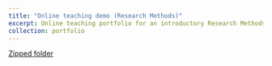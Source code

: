```yaml
---
title: "Online teaching demo (Research Methods)"
excerpt: Online teaching portfolio for an introductory Research Methods class, developed through semester-long Designing for Online Teaching Success workshop.
collection: portfolio
---
```


[Zipped folder](http://ashelbyrivers.github.io/files/shelby-rivers-demo-export.zip)
